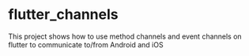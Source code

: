 # flutter_channels
This project shows how to use method channels and event channels on flutter to communicate to/from Android and iOS
